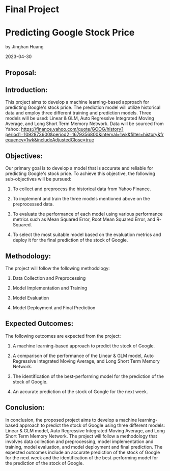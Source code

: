 # Final Project
# Predicting Google Stock Price

by Jinghan Huang

2023-04-30



## Proposal:

## Introduction:

This project aims to develop a machine learning-based approach for predicting Google's stock price. The prediction model will utilize historical data and employ three different training and prediction models. Three models will be used: Linear & GLM, Auto Regressive Integrated Moving Average, and Long Short Term Memory Network. Data will be sourced from Yahoo:  https://finance.yahoo.com/quote/GOOG/history?period1=1092873600&period2=1679356800&interval=1wk&filter=history&frequency=1wk&includeAdjustedClose=true 


## Objectives:
Our primary goal is to develop a model that is accurate and reliable for predicting Google's stock price. To achieve this objective, the following sub-objectives will be pursued:

1. To collect and preprocess the historical data from Yahoo Finance.

2. To implement and train the three models mentioned above on the preprocessed data.

3. To evaluate the performance of each model using various performance metrics such as Mean Squared Error, Root Mean Squared Error, and R-Squared.

4. To select the most suitable model based on the evaluation metrics and deploy it for the final prediction of the stock of Google.


## Methodology:

The project will follow the following methodology:

1. Data Collection and Preprocessing

2. Model Implementation and Training

3. Model Evaluation

4. Model Deployment and Final Prediction

## Expected Outcomes:
The following outcomes are expected from the project:

1. A machine learning-based approach to predict the stock of Google.

2. A comparison of the performance of the Linear & GLM model, Auto Regressive Integrated Moving Average, and Long Short Term Memory Network.

3. The identification of the best-performing model for the prediction of the stock of Google.

4. An accurate prediction of the stock of Google for the next week.

## Conclusion:
In conclusion, the proposed project aims to develop a machine learning-based approach to predict the stock of Google using three different models: Linear & GLM model, Auto Regressive Integrated Moving Average, and Long Short Term Memory Network. The project will follow a methodology that involves data collection and preprocessing, model implementation and training, model evaluation, and model deployment and final prediction. The expected outcomes include an accurate prediction of the stock of Google for the next week and the identification of the best-performing model for the prediction of the stock of Google.




